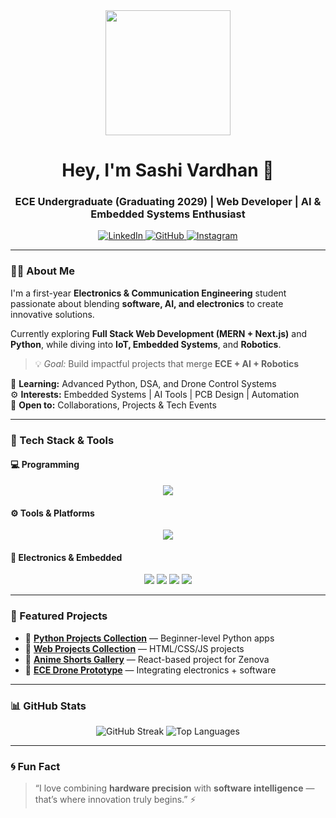 <div id="header" align="center">
  <img src="https://media.giphy.com/media/L1R1tvI9svkIWwpVYr/giphy.gif" width="200"/>
  <h1>Hey, I'm Sashi Vardhan 👋</h1>
  <h3>ECE Undergraduate (Graduating 2029) | Web Developer | AI & Embedded Systems Enthusiast</h3>
</div>

<div align="center">
  <a href="https://www.linkedin.com/in/mv-sashi-vardhan-reddy-a65071379/" target="_blank">
    <img src="https://img.shields.io/badge/LinkedIn-0077B5?style=for-the-badge&logo=linkedin&logoColor=white" alt="LinkedIn"/>
  </a>
  <a href="https://github.com/StriX-Lab007" target="_blank">
    <img src="https://img.shields.io/badge/GitHub-181717?style=for-the-badge&logo=github&logoColor=white" alt="GitHub"/>
  </a>
  <a href="https://www.instagram.com/vardhan_sensei?igsh=MXV3b2hxOXkyY211bg==" target="_blank">
    <img src="https://img.shields.io/badge/Instagram-E4405F?style=for-the-badge&logo=instagram&logoColor=white" alt="Instagram"/>
  </a>
</div>

---

### 👨‍💻 About Me

I'm a first-year **Electronics & Communication Engineering** student passionate about blending **software, AI, and electronics** to create innovative solutions.  

Currently exploring **Full Stack Web Development (MERN + Next.js)** and **Python**, while diving into **IoT, Embedded Systems**, and **Robotics**.

> 💡 *Goal:* Build impactful projects that merge **ECE + AI + Robotics**  

🌱 **Learning:** Advanced Python, DSA, and Drone Control Systems  
⚙️ **Interests:** Embedded Systems | AI Tools | PCB Design | Automation  
🤝 **Open to:** Collaborations, Projects & Tech Events  

---

### 🧠 Tech Stack & Tools

#### 💻 Programming
<p align="center">
  <img src="https://skillicons.dev/icons?i=python,c,js,java,cpp,html,css,react,nextjs,nodejs,sql" />
</p>

#### ⚙️ Tools & Platforms
<p align="center">
  <img src="https://skillicons.dev/icons?i=git,github,vscode,figma,aws,linux" />
</p>

#### 🔌 Electronics & Embedded
<p align="center">
  <img src="https://img.shields.io/badge/PCB%20Design-00BFFF?style=for-the-badge&logo=autodesk&logoColor=white"/>
  <img src="https://img.shields.io/badge/Microcontrollers-FF4F00?style=for-the-badge"/>
  <img src="https://img.shields.io/badge/IoT%20Systems-4CAF50?style=for-the-badge&logo=internetofthings&logoColor=white"/>
  <img src="https://img.shields.io/badge/Embedded%20Systems-0047AB?style=for-the-badge"/>
</p>

---

### 🚀 Featured Projects

- 🔹 [**Python Projects Collection**](#) — Beginner-level Python apps  
- 🔹 [**Web Projects Collection**](#) — HTML/CSS/JS projects  
- 🔹 [**Anime Shorts Gallery**](#) — React-based project for Zenova  
- 🔹 [**ECE Drone Prototype**](#) — Integrating electronics + software  

---

### 📊 GitHub Stats

<p align="center">
  <img src="https://streak-stats.demolab.com?user=StriX-Lab007&theme=tokyonight&hide_border=true" alt="GitHub Streak"/>
  <img src="https://github-readme-stats.vercel.app/api/top-langs/?username=StriX-Lab007&layout=compact&theme=tokyonight&hide_border=true" alt="Top Languages"/>
</p>

---

### 🌀 Fun Fact
> “I love combining **hardware precision** with **software intelligence** — that’s where innovation truly begins.” ⚡
